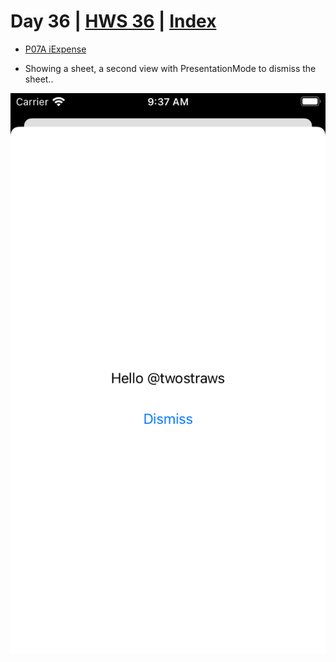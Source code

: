 # Day 36 | [HWS 36](https://www.hackingwithswift.com/100/swiftui/36) | [Index](https://github.com/JulesMoorhouse/100DaysOfSwiftUI/blob/main/README.md)

- [P07A iExpense](https://github.com/JulesMoorhouse/100DaysOfSwiftUI/blob/main/P07%20iExpense/P07A%20iExpense/ContentView.swift)

- Showing a sheet, a second view with PresentationMode to dismiss the sheet..
  
<img src="../Images/day36a.png">
